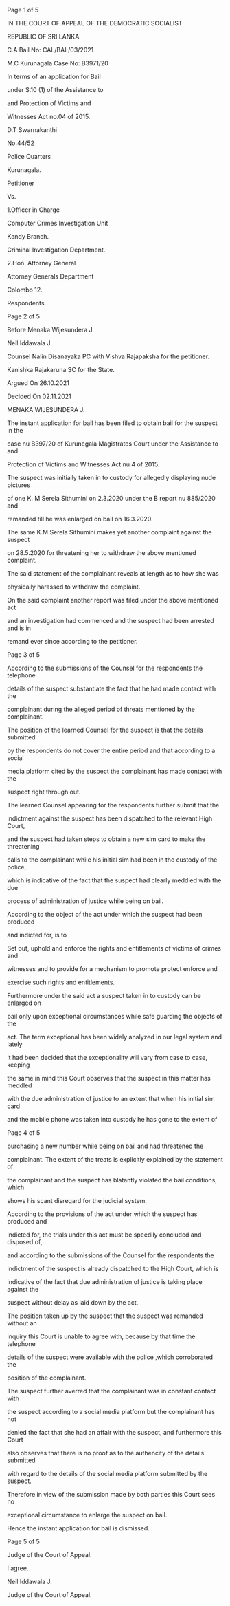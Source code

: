 Page 1 of 5

IN THE COURT OF APPEAL OF THE DEMOCRATIC SOCIALIST

REPUBLIC OF SRI LANKA.

C.A Bail No: CAL/BAL/03/2021

M.C Kurunagala Case No: B3971/20

In terms of an application for Bail

under S.10 (1) of the Assistance to

and Protection of Victims and

Witnesses Act no.04 of 2015.

D.T Swarnakanthi

No.44/52

Police Quarters

Kurunagala.

Petitioner

Vs.

1.Officer in Charge

Computer Crimes Investigation Unit

Kandy Branch.

Criminal Investigation Department.

2.Hon. Attorney General

Attorney Generals Department

Colombo 12.

Respondents

Page 2 of 5

Before Menaka Wijesundera J.

Neil Iddawala J.

Counsel Nalin Disanayaka PC with Vishva Rajapaksha for the petitioner.

Kanishka Rajakaruna SC for the State.

Argued On 26.10.2021

Decided On 02.11.2021

MENAKA WIJESUNDERA J.

The instant application for bail has been filed to obtain bail for the suspect in the

case nu B397/20 of Kurunegala Magistrates Court under the Assistance to and

Protection of Victims and Witnesses Act nu 4 of 2015.

The suspect was initially taken in to custody for allegedly displaying nude pictures

of one K. M Serela Sithumini on 2.3.2020 under the B report nu 885/2020 and

remanded till he was enlarged on bail on 16.3.2020.

The same K.M.Serela Sithumini makes yet another complaint against the suspect

on 28.5.2020 for threatening her to withdraw the above mentioned complaint.

The said statement of the complainant reveals at length as to how she was

physically harassed to withdraw the complaint.

On the said complaint another report was filed under the above mentioned act

and an investigation had commenced and the suspect had been arrested and is in

remand ever since according to the petitioner.

Page 3 of 5

According to the submissions of the Counsel for the respondents the telephone

details of the suspect substantiate the fact that he had made contact with the

complainant during the alleged period of threats mentioned by the complainant.

The position of the learned Counsel for the suspect is that the details submitted

by the respondents do not cover the entire period and that according to a social

media platform cited by the suspect the complainant has made contact with the

suspect right through out.

The learned Counsel appearing for the respondents further submit that the

indictment against the suspect has been dispatched to the relevant High Court,

and the suspect had taken steps to obtain a new sim card to make the threatening

calls to the complainant while his initial sim had been in the custody of the police,

which is indicative of the fact that the suspect had clearly meddled with the due

process of administration of justice while being on bail.

According to the object of the act under which the suspect had been produced

and indicted for, is to

Set out, uphold and enforce the rights and entitlements of victims of crimes and

witnesses and to provide for a mechanism to promote protect enforce and

exercise such rights and entitlements.

Furthermore under the said act a suspect taken in to custody can be enlarged on

bail only upon exceptional circumstances while safe guarding the objects of the

act. The term exceptional has been widely analyzed in our legal system and lately

it had been decided that the exceptionality will vary from case to case, keeping

the same in mind this Court observes that the suspect in this matter has meddled

with the due administration of justice to an extent that when his initial sim card

and the mobile phone was taken into custody he has gone to the extent of

Page 4 of 5

purchasing a new number while being on bail and had threatened the

complainant. The extent of the treats is explicitly explained by the statement of

the complainant and the suspect has blatantly violated the bail conditions, which

shows his scant disregard for the judicial system.

According to the provisions of the act under which the suspect has produced and

indicted for, the trials under this act must be speedily concluded and disposed of,

and according to the submissions of the Counsel for the respondents the

indictment of the suspect is already dispatched to the High Court, which is

indicative of the fact that due administration of justice is taking place against the

suspect without delay as laid down by the act.

The position taken up by the suspect that the suspect was remanded without an

inquiry this Court is unable to agree with, because by that time the telephone

details of the suspect were available with the police ,which corroborated the

position of the complainant.

The suspect further averred that the complainant was in constant contact with

the suspect according to a social media platform but the complainant has not

denied the fact that she had an affair with the suspect, and furthermore this Court

also observes that there is no proof as to the authencity of the details submitted

with regard to the details of the social media platform submitted by the suspect.

Therefore in view of the submission made by both parties this Court sees no

exceptional circumstance to enlarge the suspect on bail.

Hence the instant application for bail is dismissed.

Page 5 of 5

Judge of the Court of Appeal.

I agree.

Neil Iddawala J.

Judge of the Court of Appeal.